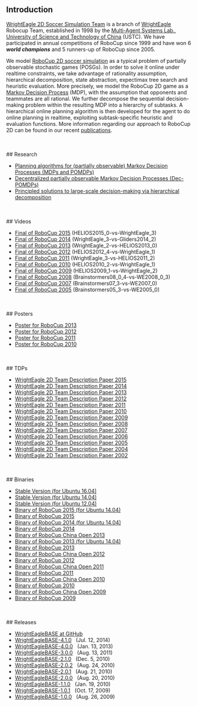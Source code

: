 ## Introduction

[WrightEagle 2D Soccer Simulation Team](http://www.wrighteagle.org/2d/) is a branch of [WrightEagle](http://www.wrighteagle.org/) Robocup Team, established in 1998 by the [Multi-Agent Systems Lab.](http://wrighteagle.org), [University of Science and Technology of China](http://www.ustc.edu.cn) (USTC). We have participated in annual competitions of RoboCup since 1999 and have won 6 ***world champions*** and 5 runners-up of RoboCup since 2005.

We model [RoboCup 2D soccer simulation](https://en.wikipedia.org/wiki/RoboCup_2D_Soccer_Simulation_League) as a typical problem of partially observable stochastic games (POSGs). In order to solve it online under realtime constraints, we take advantage of rationality assumption, hierarchical decomposition, state abstraction, expectimax tree search and heuristic evaluation. More precisely, we model the RoboCup 2D game as a [Markov Decision Process](https://en.wikipedia.org/wiki/Markov_decision_process) (MDP), with the assumption that opponents and teammates are all rational. We further decompose the sequential decision-making problem within the resulting MDP into a hierarchy of subtasks. A hierarchical online planning algorithm is then developed for the agent to do online planning in realtime, exploiting subtask-specific heuristic and evaluation functions. More information regarding our approach to RoboCup 2D can be found in our recent [publications](http://wrighteagle2d.github.io/publications.html).

<br>
<br>
## Research

-   [Planning algorithms for (partially observable) Markov Decision Processes (MDPs and POMDPs)](http://www.wrighteagle.org/en/research/planning.php)
-   [Decentralized partially observable Markov Decision Processes (Dec-POMDPs)](http://www.wrighteagle.org/en/research/decpomdp.php)
-   [Principled solutions to large-scale decision-making via hierarchical decomposition](http://www.wrighteagle.org/en/research/decisionmaking.php)

<br>
<br>
## Videos

-   [Final of RoboCup 2015](https://www.youtube.com/watch?v=Ptzv9NF9opM) (HELIOS2015\_0-vs-WrightEagle\_3)
-   [Final of RoboCup 2014](https://www.youtube.com/watch?v=kRIygFjlD_Q) (WrightEagle\_3-vs-Gliders2014\_2)
-   [Final of RoboCup 2013](https://www.youtube.com/watch?v=BoWoIc4IrtI) (WrightEagle\_2-vs-HELIOS2013\_0)
-   [Final of RoboCup 2012](https://www.youtube.com/watch?v=cDhSjSYPvdE) (HELIOS2012\_4-vs-WrightEagle\_1)
-   [Final of RoboCup 2011](https://www.youtube.com/watch?v=leNDA5tzUfk) (WrightEagle\_3-vs-HELIOS2011\_2)
-   [Final of RoboCup 2010](https://www.youtube.com/watch?v=BVWkndHk3AE) (HELIOS2010\_2-vs-WrightEagle\_1)
-   [Final of RoboCup 2009](https://www.youtube.com/watch?v=Q18Wxs3Da-8) (HELIOS2009\_1-vs-WrightEagle\_2)
-   [Final of RoboCup 2008](https://www.youtube.com/watch?v=w1c_8TWX8dY) (Brainstormers08\_0\_4-vs-WE2008\_0\_3)
-   [Final of RoboCup 2007](https://www.youtube.com/watch?v=ceDDg_l6_J0) (Brainstormers07\_3-vs-WE2007\_0)
-   [Final of RoboCup 2005](https://www.youtube.com/watch?v=FiFj0HQXaGw) (Brainstormers05\_3-vs-WE2005\_0)

<br>
<br>
## Posters

-   [Poster for RoboCup 2013](posters/poster13.pdf)
-   [Poster for RoboCup 2012](posters/poster12.pdf)
-   [Poster for RoboCup 2011](posters/poster11.pdf)
-   [Poster for RoboCup 2010](posters/poster10.pdf)

<br>
<br>
## TDPs

-   [WrightEagle 2D Team Description Paper 2015](tdps/WrightEagle2015_2D_Soccer_Simulation_Team_Description_Paper.pdf)
-   [WrightEagle 2D Team Description Paper 2014](tdps/WrightEagle2014_2D_Soccer_Simulation_Team_Description_Paper.pdf)
-   [WrightEagle 2D Team Description Paper 2013](tdps/WrightEagle2013_2D_Soccer_Simulation_Team_Description_Paper.pdf)
-   [WrightEagle 2D Team Description Paper 2012](tdps/WrightEagle2012_2D_Soccer_Simulation_Team_Description_Paper.pdf)
-   [WrightEagle 2D Team Description Paper 2011](tdps/WrightEagle2011_2D_Soccer_Simulation_Team_Description_Paper.pdf)
-   [WrightEagle 2D Team Description Paper 2010](tdps/WrightEagle2010_2D_Soccer_Simulation_Team_Description_Paper.pdf)
-   [WrightEagle 2D Team Description Paper 2009](tdps/WrightEagle2009_2D_Soccer_Simulation_Team_Description_Paper.pdf)
-   [WrightEagle 2D Team Description Paper 2008](tdps/WrightEagle2008_2D_Soccer_Simulation_Team_Description_Paper.pdf)
-   [WrightEagle 2D Team Description Paper 2007](tdps/WrightEagle2007_2D_Soccer_Simulation_Team_Description_Paper.pdf)
-   [WrightEagle 2D Team Description Paper 2006](tdps/WrightEagle2006_2D_Soccer_Simulation_Team_Description_Paper.pdf)
-   [WrightEagle 2D Team Description Paper 2005](tdps/WrightEagle2005_2D_Soccer_Simulation_Team_Description_Paper.pdf)
-   [WrightEagle 2D Team Description Paper 2004](tdps/WrightEagle2004_2D_Soccer_Simulation_Team_Description_Paper.pdf)
-   [WrightEagle 2D Team Description Paper 2002](tdps/WrightEagle2002_2D_Soccer_Simulation_Team_Description_Paper.pdf)

<br>
<br>
## Binaries

-   [Stable Version (for Ubuntu 16.04)](binaries/WrightEagle_stable_ubuntu_16.04.tar.gz)
-   [Stable Version (for Ubuntu 14.04)](binaries/WrightEagle_stable_ubuntu_14.04.tar.gz)
-   [Stable Version (for Ubuntu 12.04)](binaries/WrightEagle_stable_ubuntu_12.04.tar.gz)
-   [Binary of RoboCup 2015 (for Ubuntu 14.04)](binaries/WrightEagle_rc15_ubuntu_14.04_release.tar.gz)
-   [Binary of RoboCup 2015](binaries/WrightEagle_rc15_release.tar.gz)
-   [Binary of RoboCup 2014 (for Ubuntu 14.04)](binaries/WrightEagle_rc14_ubuntu_14.04_release.tar.gz)
-   [Binary of RoboCup 2014](binaries/WrightEagle_rc14_release.tar.gz)
-   [Binary of RoboCup China Open 2013](binaries/WrightEagle_chinaopen13_release.tar.gz)
-   [Binary of RoboCup 2013 (for Ubuntu 14.04)](binaries/WrightEagle_rc13_ubuntu_14.04_release.tar.gz)
-   [Binary of RoboCup 2013](binaries/WrightEagle_rc13_release.tar.gz)
-   [Binary of RoboCup China Open 2012](binaries/WrightEagle_chinaopen12_release.tar.gz)
-   [Binary of RoboCup 2012](binaries/WrightEagle_rc12_release.tar.gz)
-   [Binary of RoboCup China Open 2011](binaries/WrightEagle_chinaopen11_release.tar.gz)
-   [Binary of RoboCup 2011](binaries/WrightEagle_rc11_release.tar.gz)
-   [Binary of RoboCup China Open 2010](binaries/WrightEagle_chinaopen10_release.tar.gz)
-   [Binary of RoboCup 2010](binaries/WrightEagle_rc10_release.tar.gz)
-   [Binary of RoboCup China Open 2009](binaries/WrightEagle_chinaopen09_release.tar.gz)
-   [Binary of RoboCup 2009](binaries/WrightEagle_rc09_release.tar.gz)

<br>
<br>
## Releases

-   [WrightEagleBASE at GitHub](https://github.com/wrighteagle2d/wrighteaglebase)
-   [WrightEagleBASE-4.1.0](releases/WrightEagleBASE-4.1.0.tar.gz)   (Jul. 12, 2014)
-   [WrightEagleBASE-4.0.0](releases/WrightEagleBASE-4.0.0.tar.gz)   (Jan. 13, 2013)
-   [WrightEagleBASE-3.0.0](releases/WrightEagleBASE-3.0.0.tar.gz)   (Aug. 13, 2011)
-   [WrightEagleBASE-2.1.0](releases/WrightEagleBASE-2.1.0.tar.gz)   (Dec. 5, 2010)
-   [WrightEagleBASE-2.0.2](releases/WrightEagleBASE-2.0.2.tar.gz)   (Aug. 24, 2010)
-   [WrightEagleBASE-2.0.1](releases/WrightEagleBASE-2.0.1.tar.gz)   (Aug. 21, 2010)
-   [WrightEagleBASE-2.0.0](releases/WrightEagleBASE-2.0.0.tar.gz)   (Aug. 20, 2010)
-   [WrightEagleBASE-1.1.0](releases/WrightEagleBASE-1.1.0.tar.gz)   (Jan. 19, 2010)
-   [WrightEagleBASE-1.0.1](releases/WrightEagleBASE-1.0.1.tar.gz)   (Oct. 17, 2009)
-   [WrightEagleBASE-1.0.0](releases/WrightEagleBASE-1.0.0.tar.gz)   (Aug. 26, 2009)

